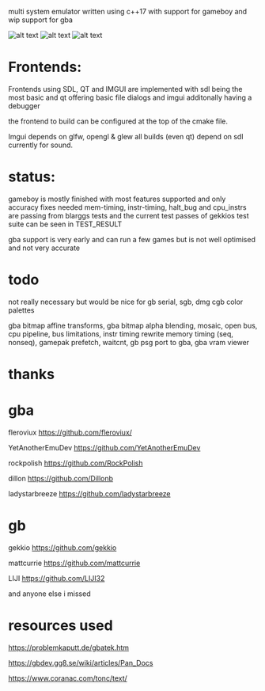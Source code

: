 multi system emulator written using c++17 with support for gameboy and wip support for gba


![alt text](https://raw.githubusercontent.com/destoer/destoer-emu/master/pics/qt.png)
![alt text](https://raw.githubusercontent.com/destoer/destoer-emu/master/pics/sdl.png)
![alt text](https://raw.githubusercontent.com/destoer/destoer-emu/master/pics/imgui.png)

# Frontends:

Frontends using SDL, QT and IMGUI are implemented
with sdl being the most basic and qt offering basic file dialogs
and imgui additonally having a debugger

the frontend to build can be configured at the top of the cmake file.

Imgui depends on glfw, opengl & glew
all builds (even qt) depend on sdl currently for sound.

# status: 
gameboy is mostly finished with most features supported and only accuracy fixes needed
mem-timing, instr-timing, halt_bug and cpu_instrs are passing from blarggs tests
and the current test passes of gekkios test suite can be seen in TEST_RESULT

gba support is very early and can run a few games but is not well optimised
and not very accurate


# todo

not really necessary but would be nice for gb
serial, sgb, dmg cgb color palettes


gba bitmap affine transforms,
gba bitmap alpha blending,
mosaic,
open bus,
cpu pipeline,
bus limitations,
instr timing rewrite
memory timing (seq, nonseq),
gamepak prefetch,
waitcnt,
gb psg port to gba,
gba vram viewer

# thanks

# gba
fleroviux https://github.com/fleroviux/

YetAnotherEmuDev https://github.com/YetAnotherEmuDev

rockpolish https://github.com/RockPolish

dillon https://github.com/Dillonb

ladystarbreeze https://github.com/ladystarbreeze

# gb
gekkio https://github.com/gekkio

mattcurrie https://github.com/mattcurrie

LIJI https://github.com/LIJI32

and anyone else i missed

# resources used
https://problemkaputt.de/gbatek.htm

https://gbdev.gg8.se/wiki/articles/Pan_Docs

https://www.coranac.com/tonc/text/